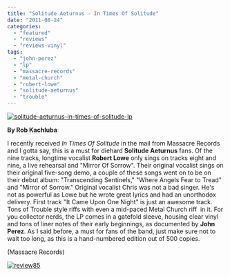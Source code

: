 ```yaml
---
title: "Solitude Aeturnus - In Times Of Solitude"
date: "2011-08-24"
categories: 
  - "featured"
  - "reviews"
  - "reviews-vinyl"
tags: 
  - "john-perez"
  - "lp"
  - "massacre-records"
  - "metal-church"
  - "robert-lowe"
  - "solitude-aeturnus"
  - "trouble"
---
```


[![](http://www.hellbound.ca/wp-content/uploads/2011/08/solitude-aeturnus-in-times-of-solitude-lp.jpg "solitude-aeturnus-in-times-of-solitude-lp")](http://www.hellbound.ca/wp-content/uploads/2011/08/solitude-aeturnus-in-times-of-solitude-lp.jpg)

**By Rob Kachluba**

I recently received _In Times Of Solitude_ in the mail from Massacre Records and I gotta say, this is a must for diehard **Solitude Aeturnus** fans. Of the nine tracks, longtime vocalist **Robert Lowe** only sings on tracks eight and nine, a live rehearsal and "Mirror Of Sorrow". Their original vocalist sings on their original five-song demo, a couple of these songs went on to be on their debut album: "Transcending Sentinels," "Where Angels Fear to Tread" and "Mirror of Sorrow." Original vocalist Chris was not a bad singer. He's not as powerful as Lowe but he wrote great lyrics and had an unorthodox delivery. First track "It Came Upon One Night" is just an awesome track. Tons of Trouble style riffs with even a mid-paced Metal Church riff  in it. For you collector nerds, the LP comes in a gatefold sleeve, housing clear vinyl and tons of liner notes of their early beginnings, as documented by **John Perez**. As I said before, a must for fans of the band, just make sure not to wait too long, as this is a hand-numbered edition out of 500 copies.

(Massacre Records)

[![](http://www.hellbound.ca/wp-content/uploads/2009/08/review85.png "review85")](http://www.hellbound.ca/wp-content/uploads/2009/08/review85.png)
